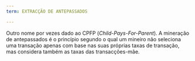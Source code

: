 ```yaml
---
term: EXTRACÇÃO DE ANTEPASSADOS

---
```

Outro nome por vezes dado ao CPFP (*Child-Pays-For-Parent*). A mineração de antepassados é o princípio segundo o qual um mineiro não seleciona uma transação apenas com base nas suas próprias taxas de transação, mas considera também as taxas das transacções-mãe.